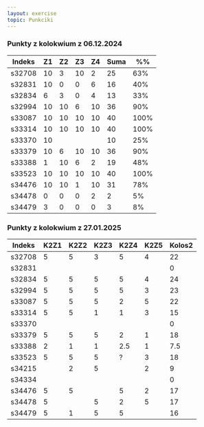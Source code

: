 ```yaml
---
layout: exercise
topic: Punkciki
---
```

### Punkty z kolokwium z 06.12.2024

| Indeks | Z1 | Z2 | Z3 | Z4 | Suma | %%   |
| ------ | -- | -- | -- | -- | ---- | ---- |
| s32708 | 10 | 3  | 10 | 2  | 25   | 63%  |
| s32831 | 10 | 0  | 0  | 6  | 16   | 40%  |
| s32834 | 6  | 3  | 0  | 4  | 13   | 33%  |
| s32994 | 10 | 10 | 6  | 10 | 36   | 90%  |
| s33087 | 10 | 10 | 10 | 10 | 40   | 100% |
| s33314 | 10 | 10 | 10 | 10 | 40   | 100% |
| s33370 | 10 |    |    |    | 10   | 25%  |
| s33379 | 10 | 6  | 10 | 10 | 36   | 90%  |
| s33388 | 1  | 10 | 6  | 2  | 19   | 48%  |
| s33523 | 10 | 10 | 10 | 10 | 40   | 100% |
| s34476 | 10 | 10 | 1  | 10 | 31   | 78%  |
| s34478 | 0  | 0  | 0  | 2  | 2    | 5%   |
| s34479 | 3  | 0  | 0  | 0  | 3    | 8%   |

### Punkty z kolokwium z 27.01.2025

| Indeks | K2Z1 | K2Z2 | K2Z3 | K2Z4 | K2Z5 | Kolos2 |
| ------ | ---- | ---- | ---- | ---- | ---- | ------ |
| s32708 | 5    | 5    | 3    | 5    | 4    | 22     |
| s32831 |      |      |      |      |      | 0      |
| s32834 | 5    | 5    | 5    | 5    | 4    | 24     |
| s32994 | 5    | 5    | 5    | 5    | 3    | 23     |
| s33087 | 5    | 5    | 5    | 2    | 5    | 22     |
| s33314 | 5    | 5    | 1    | 1    | 3    | 15     |
| s33370 |      |      |      |      |      | 0      |
| s33379 | 5    | 5    | 5    | 2    | 1    | 18     |
| s33388 | 2    | 1    | 1    | 2.5  | 1    | 7.5    |
| s33523 | 5    | 5    | 5    | ?    | 3    | 18     |
| s34215 |      | 2    | 5    |      | 2    | 9      |
| s34334 |      |      |      |      |      | 0      |
| s34476 | 5    | 5    |      | 5    | 2    | 17     |
| s34478 | 5    |      | 5    | 2    | 5    | 17     |
| s34479 | 5    | 1    | 5    | 5    |      | 16     |